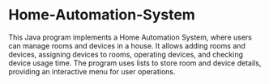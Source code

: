 # Home-Automation-System
This Java program implements a Home Automation System, where users can manage rooms and devices in a house. It allows adding rooms and devices, assigning devices to rooms, operating devices, and checking device usage time. The program uses lists to store room and device details, providing an interactive menu for user operations.
